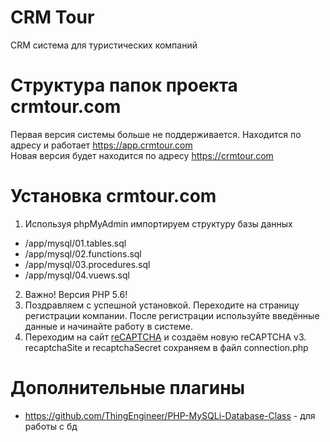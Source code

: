 # CRM Tour
CRM система для туристических компаний

# Структура папок проекта crmtour.com <br/>
Первая версия системы больше не поддерживается. Находится по адресу и работает https://app.crmtour.com <br/>
Новая версия будет находится по адресу https://crmtour.com<br/>


# Установка crmtour.com 
1. Используя phpMyAdmin импортируем структуру базы данных 
- /app/mysql/01.tables.sql
- /app/mysql/02.functions.sql
- /app/mysql/03.procedures.sql
- /app/mysql/04.vuews.sql

2. Важно! Версия PHP 5.6!
3. Поздравляем с успешной установкой. Переходите на страницу регистрации компании. После регистрации используйте введённые данные и начинайте работу в системе.
4. Переходим на сайт <a href="https://www.google.com/recaptcha/admin/create">reCAPTCHA</a> и создаём новую reCAPTCHA v3. recaptchaSite и recaptchaSecret сохраняем в файл connection.php

# Дополнительные плагины
- https://github.com/ThingEngineer/PHP-MySQLi-Database-Class - для работы с бд